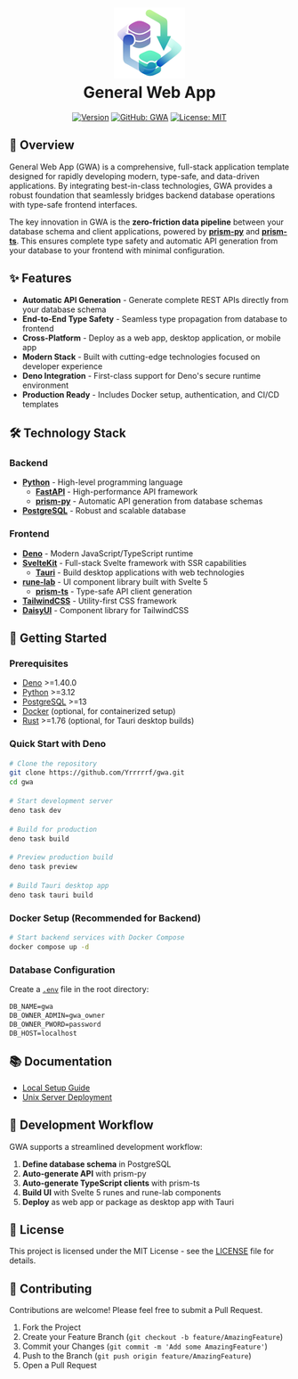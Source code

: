 <h1 align="center">
  <img src="./resources/img/gwa-no-bg.png" alt="General Web App Icon" width="128" height="128" description="Some atom that represents the app (like the most basic element of some complex system)">
  <div align="center">General Web App</div>
</h1>

<div align="center">

[![Version](https://img.shields.io/badge/version-0.0.4-blue.svg)](https://github.com/Yrrrrrf/gwa/releases/tag/v0.0.4)
[![GitHub: GWA](https://img.shields.io/badge/GitHub-GWA-181717?logo=github)](https://github.com/Yrrrrrf/gwa)
[![License: MIT](https://img.shields.io/badge/License-MIT-yellow.svg)](https://choosealicense.com/licenses/mit/)

</div>

## 🚀 Overview

General Web App (GWA) is a comprehensive, full-stack application template
designed for rapidly developing modern, type-safe, and data-driven applications.
By integrating best-in-class technologies, GWA provides a robust foundation that
seamlessly bridges backend database operations with type-safe frontend
interfaces.

The key innovation in GWA is the **zero-friction data pipeline** between your
database schema and client applications, powered by
[**prism-py**](https://github.com/Yrrrrrf/prism-py) and
[**prism-ts**](https://jsr.io/@yrrrrrf/prism-ts). This ensures complete type
safety and automatic API generation from your database to your frontend with
minimal configuration.

## ✨ Features

- **Automatic API Generation** - Generate complete REST APIs directly from your
  database schema
- **End-to-End Type Safety** - Seamless type propagation from database to
  frontend
- **Cross-Platform** - Deploy as a web app, desktop application, or mobile app
- **Modern Stack** - Built with cutting-edge technologies focused on developer
  experience
- **Deno Integration** - First-class support for Deno's secure runtime
  environment
- **Production Ready** - Includes Docker setup, authentication, and CI/CD
  templates

## 🛠️ Technology Stack

### Backend

- **[Python](https://www.python.org/)** - High-level programming language
  - **[FastAPI](https://fastapi.tiangolo.com/)** - High-performance API
    framework
  - **[prism-py](https://github.com/Yrrrrrf/prism-py)** - Automatic API
    generation from database schemas
- **[PostgreSQL](https://www.postgresql.org/)** - Robust and scalable database

### Frontend

- **[Deno](https://deno.land/)** - Modern JavaScript/TypeScript runtime
- **[SvelteKit](https://kit.svelte.dev/)** - Full-stack Svelte framework with
  SSR capabilities
  - **[Tauri](https://tauri.app/)** - Build desktop applications with web
    technologies
- **[rune-lab](https://jsr.io/@yrrrrrf/rune-lab)** - UI component library built
  with Svelte 5
  - **[prism-ts](https://jsr.io/@yrrrrrf/prism-ts)** - Type-safe API client
    generation
- **[TailwindCSS](https://tailwindcss.com/)** - Utility-first CSS framework
- **[DaisyUI](https://daisyui.com/)** - Component library for TailwindCSS

## 🚦 Getting Started

### Prerequisites

- [Deno](https://deno.land/) >=1.40.0
- [Python](https://www.python.org/) >=3.12
- [PostgreSQL](https://www.postgresql.org/) >=13
- [Docker](https://www.docker.com/) (optional, for containerized setup)
- [Rust](https://www.rust-lang.org/) >=1.76 (optional, for Tauri desktop builds)

### Quick Start with Deno

```bash
# Clone the repository
git clone https://github.com/Yrrrrrf/gwa.git
cd gwa

# Start development server
deno task dev

# Build for production
deno task build

# Preview production build
deno task preview

# Build Tauri desktop app
deno task tauri build
```

### Docker Setup (Recommended for Backend)

```bash
# Start backend services with Docker Compose
docker compose up -d
```

### Database Configuration

Create a [`.env`](.env) file in the root directory:

```env
DB_NAME=gwa
DB_OWNER_ADMIN=gwa_owner
DB_OWNER_PWORD=password
DB_HOST=localhost
```

## 📚 Documentation

- [Local Setup Guide](./resources/docs/local-setup.md)
- [Unix Server Deployment](./resources/docs/unix-setup.md)

## 🔁 Development Workflow

GWA supports a streamlined development workflow:

1. **Define database schema** in PostgreSQL
2. **Auto-generate API** with prism-py
3. **Auto-generate TypeScript clients** with prism-ts
4. **Build UI** with Svelte 5 runes and rune-lab components
5. **Deploy** as web app or package as desktop app with Tauri

## 📄 License

This project is licensed under the MIT License - see the [LICENSE](LICENSE) file
for details.

## 👥 Contributing

Contributions are welcome! Please feel free to submit a Pull Request.

1. Fork the Project
2. Create your Feature Branch (`git checkout -b feature/AmazingFeature`)
3. Commit your Changes (`git commit -m 'Add some AmazingFeature'`)
4. Push to the Branch (`git push origin feature/AmazingFeature`)
5. Open a Pull Request
